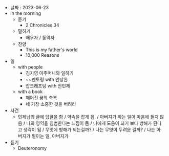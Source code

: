 - 날짜 : 2023-06-23
- in the morning
	- 듣기
		- 2 Chronicles 34
	- 말하기
		-  배우자 / 동역자 
	- 찬양
		- This is my father's world
		- 10,000 Reasons
- 일
	- with people
		- 김지영 아주머니와 일하기
		- ~~멘토링 with 안상완
		- 잡크래프팅 with 전민제
	- with a book
		- 깨어진 꿈의 축복
		- 네 가장 소중한 것을 버려라
- 사건
	- 민제님의 글에 답글을 함 / 약속을 잡게 됨. / 아버지가 하는 일이 마음에 들지 않음 / 나의 영역을 침범한다는 느낌이 듬 / 나에게 도움이 되기 보다 방해가 된다고 생각이 됨 / 무엇에 방해가 되는걸까? / 나는 무엇이 두려운 걸까? / 나는 아버지가 벌이는 일, 아버지가 
- 듣기
	- Deuteronomy 
